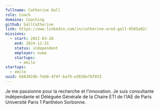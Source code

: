 ```yaml
---
fullname: Catherine Gall
role: Coach
domaine: Coaching
github: GallCatherine
link: https://www.linkedin.com/in/catherine-arod-gall-0585a82/
missions:
  - start: 2022-03-28
    end: 2024-12-31
    status: independent
    employer: numa
    startups:
      - emile
startups:
  - emile
uuid: 6683819b-7eb6-474f-ba79-e3658e7bf033
---
```

Je me passionne pour la recherche et l’innovation. Je suis consultante indépendante et Déléguée Générale de la Chaire ETI de l'IAE de Paris Université Paris 1 Panthéon Sorbonne.